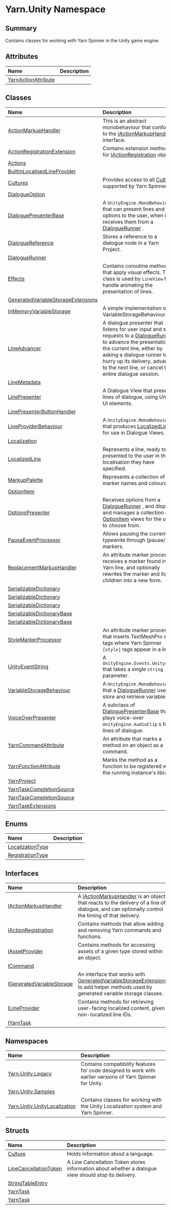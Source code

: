 # Yarn.Unity Namespace

## Summary

Contains classes for working with Yarn Spinner in the Unity game engine.


## Attributes

|Name|Description|
|:---|:---|
|[YarnActionAttribute](/docs/api/csharp/yarn.unity.yarnactionattribute.md)||

## Classes

|Name|Description|
|:---|:---|
|[ActionMarkupHandler](/docs/api/csharp/yarn.unity.actionmarkuphandler.md)|This is an abstract monobehaviour that conforms to the  <a href="yarn.unity.iactionmarkuphandler.md">IActionMarkupHandler</a>  interface.|
|[ActionRegistrationExtension](/docs/api/csharp/yarn.unity.actionregistrationextension.md)|Contains extension methods for  <a href="yarn.unity.iactionregistration.md">IActionRegistration</a>  objects.|
|[Actions](/docs/api/csharp/yarn.unity.actions.md)||
|[BuiltinLocalisedLineProvider](/docs/api/csharp/yarn.unity.builtinlocalisedlineprovider.md)||
|[Cultures](/docs/api/csharp/yarn.unity.cultures.md)|Provides access to all  <a href="yarn.unity.culture.md">Culture</a> s supported by Yarn Spinner.|
|[DialogueOption](/docs/api/csharp/yarn.unity.dialogueoption.md)||
|[DialoguePresenterBase](/docs/api/csharp/yarn.unity.dialoguepresenterbase.md)|A  `UnityEngine.MonoBehaviour`  that can present lines and options to the user, when it receives them from a   <a href="yarn.unity.dialoguerunner.md">DialogueRunner</a> .|
|[DialogueReference](/docs/api/csharp/yarn.unity.dialoguereference.md)|Stores a reference to a dialogue node in a Yarn Project.|
|[DialogueRunner](/docs/api/csharp/yarn.unity.dialoguerunner.md)||
|[Effects](/docs/api/csharp/yarn.unity.effects.md)|Contains coroutine methods that apply visual effects. This class is used by  `LineView`  to handle animating the presentation of lines.|
|[GeneratedVariableStorageExtensions](/docs/api/csharp/yarn.unity.generatedvariablestorageextensions.md)||
|[InMemoryVariableStorage](/docs/api/csharp/yarn.unity.inmemoryvariablestorage.md)|A simple implementation of VariableStorageBehaviour.|
|[LineAdvancer](/docs/api/csharp/yarn.unity.lineadvancer.md)|A dialogue presenter that listens for user input and sends requests to a  <a href="yarn.unity.dialoguerunner.md">DialogueRunner</a>  to advance the presentation of the current line, either by asking a dialogue runner to hurry up its delivery, advance to the next line, or cancel the entire dialogue session.|
|[LineMetadata](/docs/api/csharp/yarn.unity.linemetadata.md)||
|[LinePresenter](/docs/api/csharp/yarn.unity.linepresenter.md)|A Dialogue View that presents lines of dialogue, using Unity UI elements.|
|[LinePresenterButtonHandler](/docs/api/csharp/yarn.unity.linepresenterbuttonhandler.md)||
|[LineProviderBehaviour](/docs/api/csharp/yarn.unity.lineproviderbehaviour.md)|A  `UnityEngine.MonoBehaviour`  that produces  <a href="yarn.unity.localizedline.md">LocalizedLine</a> s, for use in Dialogue Views.|
|[Localization](/docs/api/csharp/yarn.unity.localization.md)||
|[LocalizedLine](/docs/api/csharp/yarn.unity.localizedline.md)|Represents a line, ready to be presented to the user in the localisation they have specified.|
|[MarkupPalette](/docs/api/csharp/yarn.unity.markuppalette.md)|Represents a collection of marker names and colours.|
|[OptionItem](/docs/api/csharp/yarn.unity.optionitem.md)||
|[OptionsPresenter](/docs/api/csharp/yarn.unity.optionspresenter.md)|Receives options from a  <a href="yarn.unity.dialoguerunner.md">DialogueRunner</a> , and displays and manages a collection of  <a href="yarn.unity.optionitem.md">OptionItem</a>  views for the user to choose from.|
|[PauseEventProcessor](/docs/api/csharp/yarn.unity.pauseeventprocessor.md)|Allows pausing the current typewrite through [pause/] markers.|
|[ReplacementMarkupHandler](/docs/api/csharp/yarn.unity.replacementmarkuphandler.md)|An attribute marker processor receives a marker found in a Yarn line, and optionally rewrites the marker and its children into a new form.|
|[SerializableDictionary](/docs/api/csharp/yarn.unity.serializabledictionary-1.md)||
|[SerializableDictionary](/docs/api/csharp/yarn.unity.serializabledictionary-2.md)||
|[SerializableDictionary](/docs/api/csharp/yarn.unity.serializabledictionary-3.md)||
|[SerializableDictionaryBase](/docs/api/csharp/yarn.unity.serializabledictionarybase-1.md)||
|[SerializableDictionaryBase](/docs/api/csharp/yarn.unity.serializabledictionarybase-2.md)||
|[StyleMarkerProcessor](/docs/api/csharp/yarn.unity.stylemarkerprocessor.md)|An attribute marker processor that inserts TextMeshPro style tags where Yarn Spinner  `[style]`  tags appear in a line.|
|[UnityEventString](/docs/api/csharp/yarn.unity.unityeventstring.md)|A  `UnityEngine.Events.UnityEvent`  that takes a single  `string`  parameter.|
|[VariableStorageBehaviour](/docs/api/csharp/yarn.unity.variablestoragebehaviour.md)|A  `UnityEngine.MonoBehaviour`  that a  <a href="yarn.unity.dialoguerunner.md">DialogueRunner</a>  uses to store and retrieve variables.|
|[VoiceOverPresenter](/docs/api/csharp/yarn.unity.voiceoverpresenter.md)|A subclass of  <a href="yarn.unity.dialoguepresenterbase.md">DialoguePresenterBase</a>  that plays voice-over `UnityEngine.AudioClip` s for lines of dialogue.|
|[YarnCommandAttribute](/docs/api/csharp/yarn.unity.yarncommandattribute.md)|An attribute that marks a method on an object as a command.|
|[YarnFunctionAttribute](/docs/api/csharp/yarn.unity.yarnfunctionattribute.md)|Marks the method as a function to be registered with the running instance's library.|
|[YarnProject](/docs/api/csharp/yarn.unity.yarnproject.md)||
|[YarnTaskCompletionSource](/docs/api/csharp/yarn.unity.yarntaskcompletionsource-1.md)||
|[YarnTaskCompletionSource](/docs/api/csharp/yarn.unity.yarntaskcompletionsource-2.md)||
|[YarnTaskExtensions](/docs/api/csharp/yarn.unity.yarntaskextensions.md)||

## Enums

|Name|Description|
|:---|:---|
|[LocalizationType](/docs/api/csharp/yarn.unity.localizationtype.md)||
|[RegistrationType](/docs/api/csharp/yarn.unity.registrationtype.md)||

## Interfaces

|Name|Description|
|:---|:---|
|[IActionMarkupHandler](/docs/api/csharp/yarn.unity.iactionmarkuphandler.md)|A  <a href="yarn.unity.iactionmarkuphandler.md">IActionMarkupHandler</a>  is an object that reacts to the delivery of a line of dialogue, and can optionally control the timing of that delivery.|
|[IActionRegistration](/docs/api/csharp/yarn.unity.iactionregistration.md)|Contains methods that allow adding and removing Yarn commands and functions.|
|[IAssetProvider](/docs/api/csharp/yarn.unity.iassetprovider.md)|Contains methods for accessing assets of a given type stored within an object.|
|[ICommand](/docs/api/csharp/yarn.unity.icommand.md)||
|[IGeneratedVariableStorage](/docs/api/csharp/yarn.unity.igeneratedvariablestorage.md)|An interface that works with  <a href="yarn.unity.generatedvariablestorageextensions.md">GeneratedVariableStorageExtensions</a>  to add helper methods used by generated variable storage classes.|
|[ILineProvider](/docs/api/csharp/yarn.unity.ilineprovider.md)|Contains methods for retrieving user-facing localized content, given non-localized line IDs.|
|[IYarnTask](/docs/api/csharp/yarn.unity.iyarntask.md)||

## Namespaces

|Name|Description|
|:---|:---|
|[Yarn.Unity.Legacy](/docs/api/csharp/yarn.unity.legacy.md)|Contains compatibility features for code designed to work with earlier versions of Yarn Spinner for Unity.|
|[Yarn.Unity.Samples](/docs/api/csharp/yarn.unity.samples.md)||
|[Yarn.Unity.UnityLocalization](/docs/api/csharp/yarn.unity.unitylocalization.md)|Contains classes for working with the Unity Localization system and Yarn Spinner.|

## Structs

|Name|Description|
|:---|:---|
|[Culture](/docs/api/csharp/yarn.unity.culture.md)|Holds information about a language.|
|[LineCancellationToken](/docs/api/csharp/yarn.unity.linecancellationtoken.md)|A Line Cancellation Token stores information about whether a dialogue view should stop its delivery.|
|[StringTableEntry](/docs/api/csharp/yarn.unity.stringtableentry.md)||
|[YarnTask](/docs/api/csharp/yarn.unity.yarntask-1.md)||
|[YarnTask](/docs/api/csharp/yarn.unity.yarntask-2.md)||

